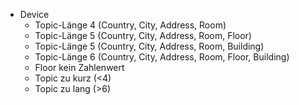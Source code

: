 - Device
  - Topic-Länge 4 (Country, City, Address, Room)
  - Topic-Länge 5 (Country, City, Address, Room, Floor)
  - Topic-Länge 5 (Country, City, Address, Room, Building)
  - Topic-Länge 6 (Country, City, Address, Room, Floor, Building)
  - Floor kein Zahlenwert
  - Topic zu kurz (<4)
  - Topic zu lang (>6)